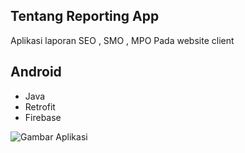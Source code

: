 ## Tentang Reporting App

Aplikasi laporan SEO , SMO , MPO Pada website client

## Android
- Java
- Retrofit
- Firebase

![Gambar Aplikasi](https://github.com/iputualdyck/reporting-app/blob/master/screenshoot/WhatsApp%20Image%202019-05-01%20at%2003.05.44.jpeg?raw=true)
